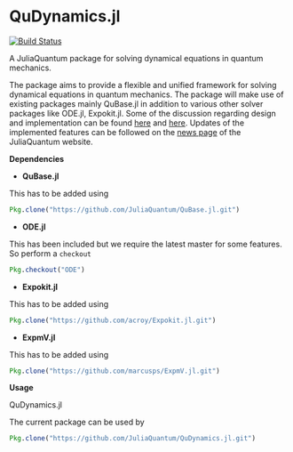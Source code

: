 QuDynamics.jl
============

[![Build Status](https://travis-ci.org/JuliaQuantum/QuDynamics.jl.png?branch=master)](https://travis-ci.org/JuliaQuantum/QuDynamics.jl)

A JuliaQuantum package for solving dynamical equations in quantum mechanics.

The package aims to provide a flexible and unified framework for solving dynamical equations in quantum mechanics. The package will make use of existing packages mainly QuBase.jl in addition to various other solver packages like ODE.jl, Expokit.jl.
Some of the discussion regarding design and implementation can be found [here](https://github.com/JuliaQuantum/JuliaQuantum.github.io/issues/20) and [here](https://github.com/numfocus/gsoc/blob/7917b4fc08ce73ac74f8a2b9dd7929d994fc4282/2015/proposals/Amit.md). Updates of the implemented features can be followed on the [news page](http://juliaquantum.github.io/news/) of the JuliaQuantum website.

**Dependencies**

* **QuBase.jl**

This has to be added using
```julia
Pkg.clone("https://github.com/JuliaQuantum/QuBase.jl.git")
```

* **ODE.jl**

This has been included but we require the latest master for some features. So perform a `checkout`
```julia
Pkg.checkout("ODE")
```

* **Expokit.jl**

This has to be added using
```julia
Pkg.clone("https://github.com/acroy/Expokit.jl.git")
```

* **ExpmV.jl**

This has to be added using
```julia
Pkg.clone("https://github.com/marcusps/ExpmV.jl.git")
```

**Usage**

QuDynamics.jl

The current package can be used by
```julia
Pkg.clone("https://github.com/JuliaQuantum/QuDynamics.jl.git")
```
